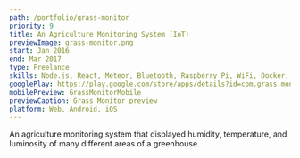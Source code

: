 ```yaml
---
path: /portfolio/grass-monitor
priority: 9
title: An Agriculture Monitoring System (IoT)
previewImage: grass-monitor.png
start: Jan 2016
end: Mar 2017
type: Freelance
skills: Node.js, React, Meteor, Bluetooth, Raspberry Pi, WiFi, Docker, Cordova, Push Notifications, LESS, Resin.io
googlePlay: https://play.google.com/store/apps/details?id=com.grass.monitor&hl=en
mobilePreview: GrassMonitorMobile
previewCaption: Grass Monitor preview
platform: Web, Android, iOS
---
```


An agriculture monitoring system that displayed humidity, temperature, and luminosity of many different areas of a greenhouse.

